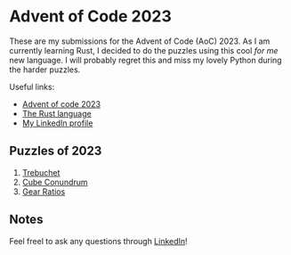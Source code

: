 # Advent of Code 2023
These are my submissions for the Advent of Code (AoC) 2023. As I am currently
learning Rust, I decided to do the puzzles using this cool *for me* new
language. I will probably regret this and miss my lovely Python during the
harder puzzles.

Useful links:
- [Advent of code 2023](https://adventofcode.com/2023)
- [The Rust language](https://rust-lang.org)
- [My LinkedIn profile](https://linkedin.com/in/dennisbakhuis)

## Puzzles of 2023
1. [Trebuchet](https://github.com/dennisbakhuis/advent_of_code_2023/tree/main/01_trebuchet)
2. [Cube Conundrum](https://github.com/dennisbakhuis/advent_of_code_2023/tree/main/02_cube_conundrum)
3. [Gear Ratios](https://github.com/dennisbakhuis/advent_of_code_2023/tree/main/03_gear_ratios)

## Notes
Feel freel to ask any questions through [LinkedIn](https://linkedin.com/in/dennisbakhuis)!

